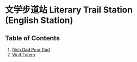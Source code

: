# 文学步道站 Literary Trail Station (English Station)

## Table of Contents

1. [Rich Dad Poor Dad](Rich%20Dad%20Poor%20Dad.md)
2. [Wolf Totem](Wolf%20Totem.md)

